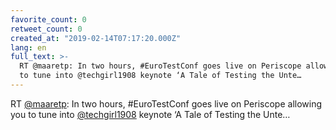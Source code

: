 ```yaml
---
favorite_count: 0
retweet_count: 0
created_at: "2019-02-14T07:17:20.000Z"
lang: en
full_text: >-
  RT @maaretp: In two hours, #EuroTestConf goes live on Periscope allowing you
  to tune into @techgirl1908 keynote ‘A Tale of Testing the Unte…
---
```


RT [@maaretp](https://twitter.com/maaretp): In two hours, #EuroTestConf goes
live on Periscope allowing you to tune into
[@techgirl1908](https://twitter.com/techgirl1908) keynote ‘A Tale of Testing the
Unte…
